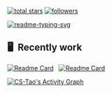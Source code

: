 <p align="left">
  <a href="https://github.com/cs-tao?tab=repositories&sort=stargazers">
    <img alt="total stars" title="Total stars on GitHub" src="https://custom-icon-badges.herokuapp.com/github/stars/cs-tao?color=55960c&style=for-the-badge&labelColor=488207&logo=star"/></a>
  <a href="https://github.com/cs-tao?tab=followers">
    <img alt="followers" title="Follow me on Github" src="https://custom-icon-badges.herokuapp.com/github/followers/cs-tao?color=236ad3&labelColor=1155ba&style=for-the-badge&logo=person-add&label=Follow&logoColor=white"/></a>
  <a href="https://github.com/DenverCoder1/Simple-View-Counter">
</p>

<p align="left">
  <a href="https://github.com/CS-Tao">
    <img src="https://readme-typing-svg.herokuapp.com?color=3080ec&vCenter=true&lines=Hi+there+%F0%9F%91%8B;I'm+Tao.+Thank+you+for+visiting." alt="readme-typing-svg">
  </a>
</p>

## 🖥 &nbsp;Recently work

[![Readme Card](https://github-readme-stats.vercel.app/api/pin/?username=cs-tao&repo=ts-fir&bg_color=0d1116&title_color=56a6ff&text_color=a4aacb&icon_color=a4aacb)](https://github.com/cs-tao/ts-fir) &nbsp; 
[![Readme Card](https://github-readme-stats.vercel.app/api/pin/?username=Nervjs&repo=taro&bg_color=0d1116&title_color=56a6ff&text_color=a4aacb&icon_color=a4aacb)](https://github.com/NverJs/taro)

<a href="https://github.com/cs-tao"><img alt="CS-Tao's Activity Graph" src="https://denvercoder1-activity-graph.herokuapp.com/graph/?username=CS-Tao&bg_color=0d1116&color=ffffff&line=00a851&point=016bb6&radius=4&area=true" /></a>

